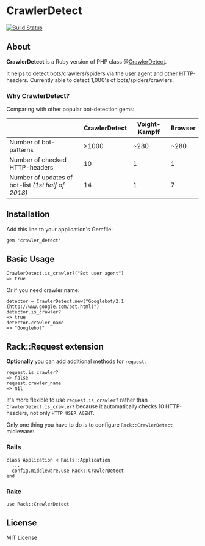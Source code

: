 # CrawlerDetect  
  
[![Build Status](https://travis-ci.org/loadkpi/crawler_detect.svg?branch=master)](https://travis-ci.org/loadkpi/crawler_detect)

## About
**CrawlerDetect** is a Ruby version of PHP class @[CrawlerDetect](https://github.com/JayBizzle/Crawler-Detect). 

It helps to detect  bots/crawlers/spiders via the user agent and other HTTP-headers. Currently able to detect 1,000's of bots/spiders/crawlers.
### Why CrawlerDetect?
Comparing with other popular bot-detection gems:

|  | CrawlerDetect | Voight-Kampff | Browser  |
|--|--|--|--|
| Number of bot-patterns | >1000 | ~280 | ~280 |
| Number of checked HTTP-headers | 10 | 1 | 1 |
| Number of updates of bot-list *(1st half of 2018)* | 14 | 1 | 7 |

## Installation
Add this line to your application's Gemfile:

`gem 'crawler_detect'`
## Basic Usage
```
CrawlerDetect.is_crawler?("Bot user agent")
=> true
```
Or if you need crawler name:
```
detector = CrawlerDetect.new("Googlebot/2.1 (http://www.google.com/bot.html)")
detector.is_crawler?
=> true
detector.crawler_name
=> "Googlebot"
```
## Rack::Request extension
**Optionally** you can add additional methods for `request`:
```
request.is_crawler?
=> false
request.crawler_name
=> nil
```
It's more flexible to use `request.is_crawler?` rather than `CrawlerDetect.is_crawler?` because it automatically checks 10 HTTP-headers, not only `HTTP_USER_AGENT`.

Only one thing you have to do is to configure `Rack::CrawlerDetect` midleware:
###  Rails
```
class Application < Rails::Application
  ...
  config.middleware.use Rack::CrawlerDetect
end
```
### Rake
```
use Rack::CrawlerDetect
```
## License
MIT License